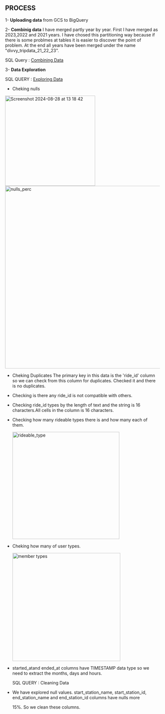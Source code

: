## PROCESS

1- **Uploading data** from GCS to BigQuery
   
2- **Combinig data**
 I have merged partly year by year. First I have merged as 2023,2022 and 2021 years.
 I have chosed this partitioning way because if there is some problmes at tables it is easier
 to discover the point of problem.
 At the end all years have been merged under the name "divvy_tripdata_21_22_23".

   SQL Query : [Combining Data ](https://github.com/berivanyavuz/Cyclist_Bike_Share_Case_Study/blob/main/Combining%20Data.sql)

3- **Data Exploration**

   SQL QUERY : [Exploring Data](https://github.com/berivanyavuz/Cyclist_Bike_Share_Case_Study/blob/main/Exploring%20Data.sql)


  - Cheking nulls
  
   <img width="293" alt="Screenshot 2024-08-28 at 13 18 42" src="https://github.com/user-attachments/assets/d0684c5a-627a-4ee3-874a-6364fca2426d">
   
   <img width="593" alt="nulls_perc" src="https://github.com/user-attachments/assets/35a64d47-7849-425e-ab23-f6fd0254210f">
    

  - Cheking Duplicates
    The primary key in this data is the 'ride_id' column so we can check from this column for duplicates.
    Checked it and there is no duplicates.
    
  - Checking is there any ride_id is not compatible with others.
  
  - Checking ride_id types by the length of text and the string is 16 characters.All cells in the column is 16 characters.

  - Checking how many rideable types there is and how many each of them.

    <img width="348" alt="rideable_type" src="https://github.com/user-attachments/assets/d4a40545-2c04-430c-8859-052a52ee7727">

  - Cheking how many of user types.

    
    <img width="351" alt="member types" src="https://github.com/user-attachments/assets/6fe1aeeb-c533-4148-9251-e9d35febd707">

  - started_atand ended_at columns have TIMESTAMP data type so we need to extract the months, days and hours.

    SQL QUERY : Cleaning Data
    
  - We have explored null values.  start_station_name, start_station_id, end_station_name and end_station_id columns have nulls more
    
    15%. So we clean these columns.

    
    


   

